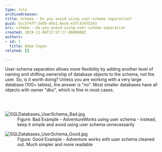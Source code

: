 ```yaml
---
type: rule
archivedreason: 
title: Schema - Do you avoid using user-schema separation?
guid: bcc574f7-3dd5-45e1-8ec6-e37c434f5243
uri: schema---do-you-avoid-using-user-schema-separation
created: 2019-11-06T17:57:17.0000000Z
authors:
- id: 1
  title: Adam Cogan
related: []

---
```



<p>​​User-schema separation allows more flexibility​ by adding another level of naming and shifting ownership of database objects to the schema, not the user. So, is it worth doing? Unless you are working with a very large database (100+ tables), the answer is &quot;no&quot;. Most smaller databases have all objects with owner &quot;dbo&quot;, which is fine in most cases.​<br></p>
<br><excerpt class='endintro'></excerpt><br>
<dl class="badImage"><dt>
      <img src="/PublishingImages/SQLDatabases_UserSchema_Bad.jpg" alt="SQLDatabases_UserSchema_Bad.jpg" />
   </dt><dd>​Figure&#58; Bad Example - AdventureWorks using user schema - instead, keep it simple and avoid using user schema unnecessarily</dd></dl><dl class="goodImage"><dt>
         <img src="/PublishingImages/SQLDatabases_UserSchema_Good.jpg" alt="SQLDatabases_UserSchema_Good.jpg" />​<br></dt><dd>Figure&#58; Good Example -​ Adventure works with user schema cleaned out. Much simpler and more readable​​<br></dd></dl>



